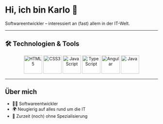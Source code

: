# Hi, ich bin Karlo 👋

Softwareentwickler – interessiert an (fast) allem in der IT-Welt.

---

## 🛠️ Technologien & Tools

<div align="center">
  
  <img src="https://cdn.jsdelivr.net/gh/devicons/devicon/icons/html5/html5-original-wordmark.svg" alt="HTML5" width="60" height="60"/>
  <img src="https://cdn.jsdelivr.net/gh/devicons/devicon/icons/css3/css3-original-wordmark.svg" alt="CSS3" width="60" height="60"/>
  <img src="https://cdn.jsdelivr.net/gh/devicons/devicon/icons/javascript/javascript-original.svg" alt="JavaScript" width="60" height="60"/>
  <img src="https://cdn.jsdelivr.net/gh/devicons/devicon/icons/typescript/typescript-original.svg" alt="TypeScript" width="60" height="60"/>
  <img src="https://cdn.jsdelivr.net/gh/devicons/devicon/icons/angularjs/angularjs-original.svg" alt="Angular" width="60" height="60"/>
  <img src="https://cdn.jsdelivr.net/gh/devicons/devicon/icons/java/java-original-wordmark.svg" alt="Java" width="60" height="60"/>
  
</div>

---

## Über mich

- 👨‍💻 Softwareentwickler  
- 🌍 Neugierig auf alles rund um die IT  
- 🎯 Zurzeit (noch) ohne Spezialisierung  
